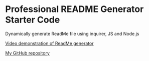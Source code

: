 # Professional README Generator Starter Code

Dynamically generate ReadMe file using inquirer, JS and Node.js

[Video demonstration of ReadMe generator](https://drive.google.com/file/d/1JBAsj443teGJJqaAdxJPxsN5qk2UbYuR/view?usp=sharing)

[My GitHub repository](https://github.com/KaylaVangel/readme-generator)

